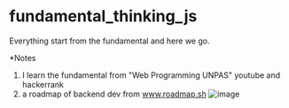 # fundamental_thinking_js
Everything start from the fundamental and here we go.

*Notes
1) I learn the fundamental from "Web Programming UNPAS" youtube and hackerrank
2) a roadmap of backend dev from www.roadmap.sh
![image](https://user-images.githubusercontent.com/25113347/128460554-f8d583fb-a0b3-4207-915c-1fab4b1cf3da.png)
